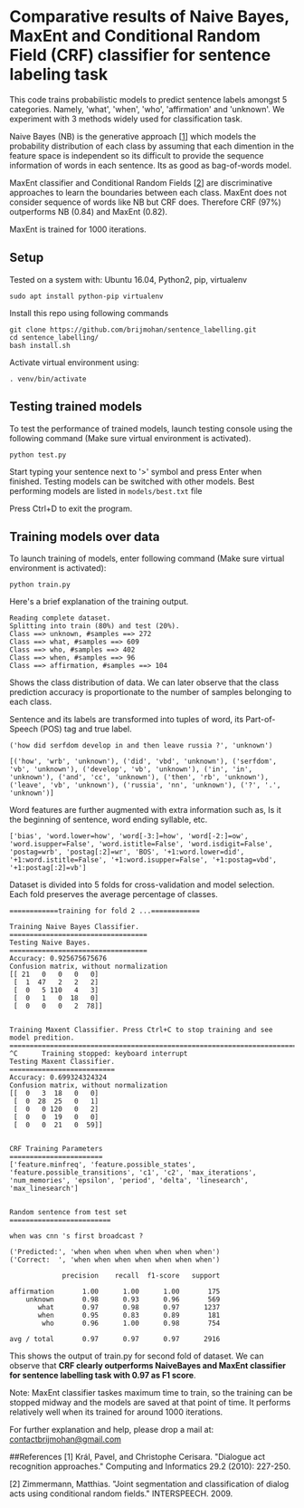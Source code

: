 # Comparative results of Naive Bayes, MaxEnt and Conditional Random Field (CRF) classifier for sentence labeling task 

This code trains probabilistic models to predict sentence labels amongst 5 categories. Namely, 'what', 'when', 'who', 'affirmation' and 'unknown'. We experiment with 3 methods widely used for classification task. 

Naive Bayes (NB) is the generative approach [[1](https://www.google.co.in/url?sa=t&rct=j&q=&esrc=s&source=web&cd=2&ved=0ahUKEwiJquLQwNHRAhVFgI8KHe1ABvEQFggjMAE&url=https%3A%2F%2Fcai.type.sk%2Fcontent%2F2010%2F2%2Fdialogue-act-recognition-approaches%2F1890.pdf&usg=AFQjCNFDOOcJ8mmRmnVMOgU-a-P5UaICkw&sig2=DVldSxPolbpb0ca8w01bAA&bvm=bv.144224172,d.c2I)] which models the probability distribution of each class by assuming that each dimention in the feature space is independent so its difficult to provide the sequence information of words in each sentence. Its as good as bag-of-words model.

MaxEnt classifier and Conditional Random Fields [[2](https://www.researchgate.net/profile/Matthias_Zimmermann5/publication/221489847_Joint_segmentation_and_classification_of_dialog_acts_using_conditional_random_fields/links/5702393908aee995dde91909.pdf)] are discriminative approaches to learn the boundaries between each class. MaxEnt does not consider sequence of words like NB but CRF does. Therefore CRF (97%) outperforms NB (0.84) and MaxEnt (0.82).

MaxEnt is trained for 1000 iterations.
## Setup

Tested on a system with: Ubuntu 16.04, Python2, pip, virtualenv

```
sudo apt install python-pip virtualenv
```

Install this repo using following commands

```
git clone https://github.com/brijmohan/sentence_labelling.git
cd sentence_labelling/
bash install.sh
```

Activate virtual environment using:
```
. venv/bin/activate
```

## Testing trained models

To test the performance of trained models, launch testing console using the following command (Make sure virtual environment is activated). 
```
python test.py
```
Start typing your sentence next to '>' symbol and press Enter when finished. Testing models can be switched with other models. Best performing models are listed in ```models/best.txt``` file

Press Ctrl+D to exit the program.

## Training models over data

To launch training of models, enter following command (Make sure virtual environment is activated):
```
python train.py
```
Here's a brief explanation of the training output.

```
Reading complete dataset.
Splitting into train (80%) and test (20%).
Class ==> unknown, #samples ==> 272
Class ==> what, #samples ==> 609
Class ==> who, #samples ==> 402
Class ==> when, #samples ==> 96
Class ==> affirmation, #samples ==> 104

```
Shows the class distribution of data. We can later observe that the class prediction accuracy is proportionate to the number of samples belonging to each class.

Sentence and its labels are transformed into tuples of word, its Part-of-Speech (POS) tag and true label.
```
('how did serfdom develop in and then leave russia ?', 'unknown')

[('how', 'wrb', 'unknown'), ('did', 'vbd', 'unknown'), ('serfdom', 'vb', 'unknown'), ('develop', 'vb', 'unknown'), ('in', 'in', 'unknown'), ('and', 'cc', 'unknown'), ('then', 'rb', 'unknown'), ('leave', 'vb', 'unknown'), ('russia', 'nn', 'unknown'), ('?', '.', 'unknown')]
```
Word features are further augmented with extra information such as, Is it the beginning of sentence, word ending syllable, etc.
```
['bias', 'word.lower=how', 'word[-3:]=how', 'word[-2:]=ow', 'word.isupper=False', 'word.istitle=False', 'word.isdigit=False', 'postag=wrb', 'postag[:2]=wr', 'BOS', '+1:word.lower=did', '+1:word.istitle=False', '+1:word.isupper=False', '+1:postag=vbd', '+1:postag[:2]=vb']
```

Dataset is divided into 5 folds for cross-validation and model selection. Each fold preserves the average percentage of classes.

```
============training for fold 2 ...============

Training Naive Bayes Classifier.
==================================
Testing Naive Bayes.
==================================
Accuracy: 0.925675675676
Confusion matrix, without normalization
[[ 21   0   0   0   0]
 [  1  47   2   2   2]
 [  0   5 110   4   3]
 [  0   1   0  18   0]
 [  0   0   0   2  78]]


Training Maxent Classifier. Press Ctrl+C to stop training and see model predition.
==================================================================================
^C      Training stopped: keyboard interrupt
Testing Maxent Classifier.
==========================
Accuracy: 0.699324324324
Confusion matrix, without normalization
[[  0   3  18   0   0]
 [  0  28  25   0   1]
 [  0   0 120   0   2]
 [  0   0  19   0   0]
 [  0   0  21   0  59]]


CRF Training Parameters
=======================
['feature.minfreq', 'feature.possible_states', 'feature.possible_transitions', 'c1', 'c2', 'max_iterations', 'num_memories', 'epsilon', 'period', 'delta', 'linesearch', 'max_linesearch']


Random sentence from test set
=========================

when was cnn 's first broadcast ?

('Predicted:', 'when when when when when when when')
('Correct:  ', 'when when when when when when when')

             precision    recall  f1-score   support

affirmation       1.00      1.00      1.00       175
    unknown       0.98      0.93      0.96       569
       what       0.97      0.98      0.97      1237
       when       0.95      0.83      0.89       181
        who       0.96      1.00      0.98       754

avg / total       0.97      0.97      0.97      2916

```
This shows the output of train.py for second fold of dataset. We can observe that **CRF clearly outperforms NaiveBayes and MaxEnt classifier for sentence labelling task with 0.97 as F1 score**.

Note: MaxEnt classifier taskes maximum time to train, so the training can be stopped midway and the models are saved at that point of time. It performs relatively well when its trained for around 1000 iterations.


For further explanation and help, please drop a mail at:
contactbrijmohan@gmail.com

##References
[1] Král, Pavel, and Christophe Cerisara. "Dialogue act recognition approaches." Computing and Informatics 29.2 (2010): 227-250.

[2] Zimmermann, Matthias. "Joint segmentation and classification of dialog acts using conditional random fields." INTERSPEECH. 2009.